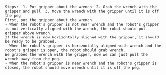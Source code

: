 
    Steps:  1. Put gripper about the wrench  2. Grab the wrench with the gripper and pull  3. Move the wrench with the gripper until it is off the peg
    First, put the gripper about the wrench.
    - When the robot's gripper is not near wrench and the robot's gripper is not vertically aligned with the wrench, the robot should put gripper above wrench.
    If the wrench is now horizontally aligned with the gripper, it should be ready to be grabbed.
    - When the robot's gripper is horizontally aligned with wrench and the robot's gripper is open, the robot should grab wrench.
    We grabbed the wrench with the gripper, now we can just pull the wrench away from the peg.
    - When the robot's gripper is near wrench and the robot's gripper is closed, the robot should move wrench until it is off the peg.